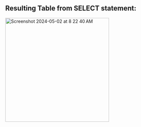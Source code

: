 ## Resulting Table from SELECT statement:

<img width="327" alt="Screenshot 2024-05-02 at 8 22 40 AM" src="https://github.com/ErinF10/-Fetsy-Practice-Database/assets/144135752/654887a6-7b5f-494c-8684-c0f8507c44f1">
